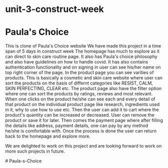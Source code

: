# unit-3-construct-week
# Paula's Choice
<p>This is clone of Paula's Choice website
We have made this project in a time span of 5 days in construct week
The homepage has much to explore as it can direct to skin care routine page.
It also has Paula's choice philosophy and also have guidelines on how to handle covid.
It has also contains authentication functionality and on signing in user can see his/her name on top right corner of the page.
In the product page you can see varities of products.
This is basically a cosmetic and skin care website where user can sort the products on the basis of differnt categories like RESIST, CALM, SKIN PERFECTING, CLEAR etc.
The product page also have the filter option where one can sort the products by ratings, reviews and most relevant.
When one clicks on the product he/she can see each and every detail of that product on the individual product page like research, ingredients used in it, why to use how to use etc.
Then the user can add it to cart where the product's quantity can be increased or decreased. User can remove the product or save it for later. 
Then comes the payment page where after filling the details like address, payment details, one can pay by any method he/she is comfortable with.
Once the process is done the user can return back to the homepage and explore more.



We are delighted to work on this project and are looking forward to work on more such projects in future.

</p>
#   P a u l a - s - C h o i c e  
 